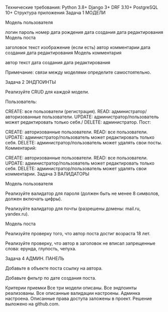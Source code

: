 Технические требования:
Python 3.8+
Django 3+
DRF 3.10+
PostgreSQL 10+
Структура приложения
Задача 1
МОДЕЛИ

 

Модель пользователя

логин
пароль
номер
дата рождения
дата создания
дата редактирования
Модель поста

заголовок
текст
изображение (если есть)
автор
комментарии
дата создания
дата редактирования
Модель комментария

автор
текст
дата создания
дата редактирования
 

Примечание: связи между моделями определите самостоятельно.

Задача 2
ЭНДПОИНТЫ

Реализуйте CRUD для каждой модели.

Пользователь:

CREATE: все пользователи (регистрация).
READ: администратор/авторизованные пользователи.
UPDATE: администратор/пользователь может редактировать только себя./
DELETE: администратор.
Пост:

CREATE: авторизованные пользователи.
READ: все пользователи.
UPDATE: администратор/пользователь может редактировать только себя.
DELETE: администратор/пользователь может удалять свои посты.
Комментарий:

CREATE: авторизованные пользователи.
READ: все пользователи.
UPDATE: администратор/пользователь может редактировать только себя.
DELETE: администратор/пользователь может удалять свои комментарии.
Задача 3
ВАЛИДАТОРЫ

Модель пользователя

Реализуйте валидатор для пароля (должен быть не менее 8 символов, должен включать цифры).

Реализуйте валидатор для почты (разрешены домены: mail.ru, yandex.ru).

Модель поста

Реализуйте проверку того, что автор поста достиг возраста 18 лет.

Реализуйте проверку, что автор в заголовок не вписал запрещенные слова: ерунда, глупость, чепуха.

Задача 4
АДМИН. ПАНЕЛЬ

Добавьте в объекте поста ссылку на автора.

Добавьте фильтр по дате создания поста.

Критерии приемки
Все три модели описаны.
Все эндпоинты реализованы.
Все описанные валидации настроены.
Админка настроена.
Описанные права доступа заложены в проект.
Решение выложено на github.com.
